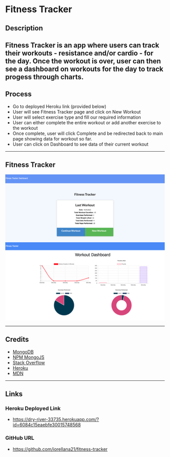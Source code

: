 # Fitness Tracker
## Description
Fitness Tracker is an app where users can track their workouts - resistance and/or cardio - for the day. Once the workout is over, user can then see a dashboard on workouts for the day to track progess through charts.
---
## Process
* Go to deployed Heroku link (provided below)
* User will see Fitness Tracker page and click on New Workout
* User will select exercise type and fill our required information
* User can either complete the entire workout or add another exercise to the workout
* Once complete, user will click Complete and be redirected back to main page showing data for workout so far.
* User can click on Dashboard to see data of their current workout
---
## Fitness Tracker
![alt text](https://raw.githubusercontent.com/iorellana21/fitness-tracker/main/public/assets/fitnessTracker.png "fitnessTracker")
![alt text](https://raw.githubusercontent.com/iorellana21/fitness-tracker/main/public/assets/dashboard.png "fitnessDashboard")

---
## Credits
* [MongoDB](https://docs.mongodb.com/manual/)
* [NPM MongoJS](https://www.npmjs.com/package/mongojs)
* [Stack Overflow](https://stackoverflow.com/)
* [Heroku](https://heroku.com/)
* [MDN](https://developer.mozilla.org/en-US/)
---
## Links
### Heroku Deployed Link
* https://dry-river-33735.herokuapp.com/?id=6084c15eaebfe30015748568
### GitHub URL
* https://github.com/iorellana21/fitness-tracker